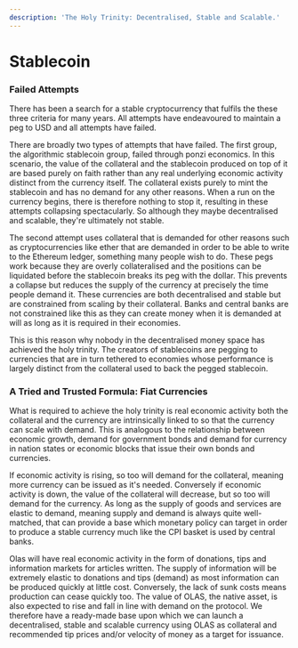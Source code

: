 ```yaml
---
description: 'The Holy Trinity: Decentralised, Stable and Scalable.'
---
```


# Stablecoin

### Failed Attempts

There has been a search for a stable cryptocurrency that fulfils the these three criteria for many years. All attempts have endeavoured to maintain a peg to USD and all attempts have failed.&#x20;

There are broadly two types of attempts that have failed. The first group, the algorithmic stablecoin group, failed through ponzi economics. In this scenario, the value of the collateral and the stablecoin produced on top of it are based purely on faith rather than any real underlying economic activity distinct from the currency itself. The collateral exists purely to mint the stablecoin and has no demand for any other reasons. When a run on the currency begins, there is therefore nothing to stop it, resulting in these attempts collapsing spectacularly. So although they maybe decentralised and scalable, they're ultimately not stable.&#x20;

The second attempt uses collateral that is demanded for other reasons such as cryptocurrencies like ether that are demanded in order to be able to write to the Ethereum ledger, something many people wish to do. These pegs work because they are overly collateralised and the positions can be liquidated before the stablecoin breaks its peg with the dollar. This prevents a collapse but reduces the supply of the currency at precisely the time people demand it. These currencies are both decentralised and stable but are constrained from scaling by their collateral. Banks and central banks are not constrained like this as they can create money when it is demanded at will as long as it is required in their economies. &#x20;

This is this reason why nobody in the decentralised money space has achieved the holy trinity. The creators of stablecoins are pegging to currencies that are in turn tethered to economies whose performance is largely distinct from the collateral used to back the pegged stablecoin.&#x20;

### A Tried and Trusted Formula: Fiat Currencies

What is required to achieve the holy trinity is real economic activity both the collateral and the currency are intrinsically linked to so that the currency can scale with demand. This is analogous to the relationship between economic growth, demand for government bonds and demand for currency in nation states or economic blocks that issue their own bonds and currencies.&#x20;

If economic activity is rising, so too will demand for the collateral, meaning more currency can be issued as it's needed. Conversely if economic activity is down, the value of the collateral will decrease, but so too will demand for the currency. As long as the supply of goods and services are elastic to demand, meaning supply and demand is always quite well-matched, that can provide a base which monetary policy can target in order to produce a stable currency much like the CPI basket is used by central banks.&#x20;

Olas will have real economic activity in the form of donations, tips and information markets for articles written. The supply of information will be extremely elastic to donations and tips (demand) as most information can be produced quickly at little cost. Conversely, the lack of sunk costs means production can cease quickly too. The value of OLAS, the native asset, is also expected to rise and fall in line with demand on the protocol. We therefore have a ready-made base upon which we can launch a decentralised, stable and scalable currency using OLAS as collateral and recommended tip prices and/or velocity of money as a target for issuance.&#x20;

